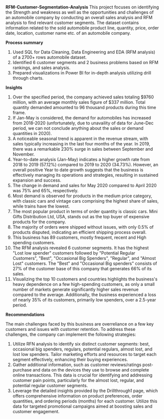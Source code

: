 **RFM-Customer-Segmentation-Analysis**
This project focuses on identifying the Strength and weakness as well as the opportunities and challenges of an automobile company by conducting an overall sales analysis and RFM analysis to find relevant customer segments. The dataset contains information related to the sold automobile product line, quantity, price, order date, location, customer name etc. of an automobile company.

**Process summary**
1.  Used SQL for Data Cleaning, Data Engineering and EDA (RFM analysis) of a 2700+ rows automobile dataset. 
2.  Identified 6 customer segments and 2 business problems based on RFM rankings, and sales analysis.
3.  Prepared visualizations in Power BI for in-depth analysis utilizing drill through charts. 

**Insights**

1. Over the specified period, the company achieved sales totaling $9760 million, with an average monthly sales figure of $337 million. Total quantity demanded amounted to 96 thousand products during this time frame.
2. If Jan-May is considered, the demand for automobiles has increased from 2018-2020 (unfortunately, due to unavaility of data for June-Dec period, we can not conclude anything about the sales or demand quantities in 2020). 
3. A noticeable seasonal trend is apparent in the revenue stream, with sales typically increasing in the last four months of the year. In 2019, there was a remarkable 230% surge in sales between September and November. 
4. Year-to-date analysis (Jan-May) indicates a higher growth rate from 2018 to 2019 (57.12%) compared to 2019 to 2020 (34.73%). However, an overall positive Year to date growth suggests that the business is effectively managing its operations and strategies, resulting in sustained expansion and success.
5. The change in demand and sales for May 2020 compared to April 2020 was 75% and 65%, respectively.
6. Most demand is observed for products in the medium price category, with classic cars and vintage cars comprising the highest share of sales, while trains have the lowest.
7. The most popular product in terms of order quantity is classic cars. Mini Gifts Distribution Ltd, USA, stands out as the top buyer of expensive products for the company.
8. The majority of orders were shipped without issues, with only 0.5% of products disputed, indicating an efficient shipping process overall.
9. This business has 89 customers, mostly frequent, recent and High spending customers.
10. The RFM analysis revealed 6 customer segments. It has the highest "Lost low spender" customers followed by "Potential Regular Customers", "Best", "Occasional Big Spenders", "Regular",  and "Almost Lost" customers. The "Best" and "Occasional Big spenders" consists of 27% of the customer base of this company that generates 66% of its sales.
11. Visualizing the top 10 customers and countries highlights the business's heavy dependence on a few high-spending customers, as only a small number of markets generate significantly higher sales revenue compared to the average. Additionally, the business experienced a loss of nearly 35% of its customers, primarily low spenders, over a 2.5-year period.


**Recommendations** 

The main challenges faced by this business are overreliance on a few key customers and issues with customer retention. To address these challenges, the company can implement the following strategies:

1. Utilize RFN analysis to identify six distinct customer segments: best, occasional big spenders, regulars, potential regulars, almost lost, and lost low spenders. Tailor marketing efforts and resources to target each segment effectively, enhancing their buying experiences.
2. Gather additional information, such as customer reviews/ratings post-purchase and data on the devices they use to browse and complete online transactions. This data is crucial for identifying and addressing customer pain points, particularly for the almost lost, regular, and potential regular customer segments.
3. Leverage the detailed insights provided by the Drillthrough1 page, which offers comprehensive information on product preferences, order quantities, and ordering periods (months) for each customer. Utilize this data for targeted promotional campaigns aimed at boosting sales and customer engagement.
